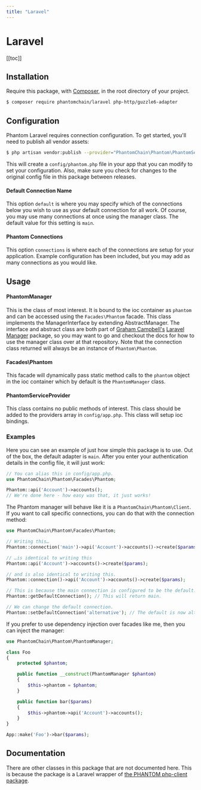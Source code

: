 ```yaml
---
title: "Laravel"
---
```


# Laravel

[[toc]]

## Installation

Require this package, with [Composer](https://getcomposer.org/), in the root directory of your project.

```bash
$ composer require phantomchain/laravel php-http/guzzle6-adapter
```

## Configuration

Phantom Laravel requires connection configuration. To get started, you'll need to publish all vendor assets:

```bash
$ php artisan vendor:publish --provider="PhantomChain\Phantom\PhantomServiceProvider"
```

This will create a `config/phantom.php` file in your app that you can modify to set your configuration. Also, make sure you check for changes to the original config file in this package between releases.

#### Default Connection Name

This option `default` is where you may specify which of the connections below you wish to use as your default connection for all work. Of course, you may use many connections at once using the manager class. The default value for this setting is `main`.

#### Phantom Connections

This option `connections` is where each of the connections are setup for your application. Example configuration has been included, but you may add as many connections as you would like.

## Usage

#### PhantomManager

This is the class of most interest. It is bound to the ioc container as `phantom` and can be accessed using the `Facades\Phantom` facade. This class implements the ManagerInterface by extending AbstractManager. The interface and abstract class are both part of [Graham Campbell's](https://github.com/GrahamCampbell) [Laravel Manager](https://github.com/GrahamCampbell/Laravel-Manager) package, so you may want to go and checkout the docs for how to use the manager class over at that repository. Note that the connection class returned will always be an instance of `Phantom\Phantom`.

#### Facades\Phantom

This facade will dynamically pass static method calls to the `phantom` object in the ioc container which by default is the `PhantomManager` class.

#### PhantomServiceProvider

This class contains no public methods of interest. This class should be added to the providers array in `config/app.php`. This class will setup ioc bindings.

### Examples

Here you can see an example of just how simple this package is to use. Out of the box, the default adapter is `main`. After you enter your authentication details in the config file, it will just work:

```php
// You can alias this in config/app.php.
use PhantomChain\Phantom\Facades\Phantom;

Phantom::api('Account')->accounts();
// We're done here - how easy was that, it just works!
```

The Phantom manager will behave like it is a `PhantomChain\Phantom\Client`. If you want to call specific connections, you can do that with the connection method:

```php
use PhantomChain\Phantom\Facades\Phantom;

// Writing this…
Phantom::connection('main')->api('Account')->accounts()->create($params);

// …is identical to writing this
Phantom::api('Account')->accounts()->create($params);

// and is also identical to writing this.
Phantom::connection()->api('Account')->accounts()->create($params);

// This is because the main connection is configured to be the default.
Phantom::getDefaultConnection(); // This will return main.

// We can change the default connection.
Phantom::setDefaultConnection('alternative'); // The default is now alternative.
```

If you prefer to use dependency injection over facades like me, then you can inject the manager:

```php
use PhantomChain\Phantom\PhantomManager;

class Foo
{
    protected $phantom;

    public function __construct(PhantomManager $phantom)
    {
        $this->phantom = $phantom;
    }

    public function bar($params)
    {
        $this->phantom->api('Account')->accounts();
    }
}

App::make('Foo')->bar($params);
```

## Documentation

There are other classes in this package that are not documented here. This is because the package is a Laravel wrapper of [the PHANTOM php-client package](https://github.com/PhantomChain/php-client).
